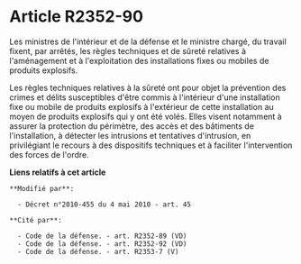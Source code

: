 # Article R2352-90

Les ministres de l'intérieur et de la défense et le ministre chargé, du travail fixent, par arrêtés, les règles techniques et
de sûreté relatives à l'aménagement et à l'exploitation des installations fixes ou mobiles de produits explosifs.

Les règles techniques relatives à la sûreté ont pour objet la prévention des crimes et délits susceptibles d'être commis à
l'intérieur d'une installation fixe ou mobile de produits explosifs à l'extérieur de cette installation au moyen de produits
explosifs qui y ont été volés. Elles visent notamment à assurer la protection du périmètre, des accès et des bâtiments de
l'installation, à détecter les intrusions et tentatives d'intrusion, en privilégiant le recours à des dispositifs techniques
et à faciliter l'intervention des forces de l'ordre.

**Liens relatifs à cet article**

	**Modifié par**:

	  - Décret n°2010-455 du 4 mai 2010 - art. 45

	**Cité par**:

	  - Code de la défense. - art. R2352-89 (VD)
	  - Code de la défense. - art. R2352-92 (VD)
	  - Code de la défense. - art. R2353-7 (V)
